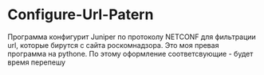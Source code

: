 # Configure-Url-Patern

Программа конфигурит Juniper по протоколу NETCONF для фильтрации url, которые бирутся с сайта роскомнадзора.
Это моя превая программа на pythone. По этому оформление соответсвующие - будет время перепешу
